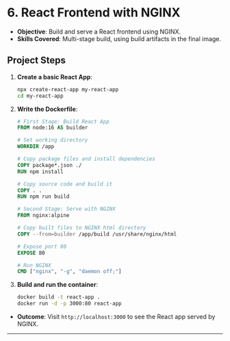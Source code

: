 # **6. React Frontend with NGINX**

- **Objective**: Build and serve a React frontend using NGINX.
- **Skills Covered**: Multi-stage build, using build artifacts in the final image.

## **Project Steps**

   1. **Create a basic React App**:

      ```bash
      npx create-react-app my-react-app
      cd my-react-app
      ```

   2. **Write the Dockerfile**:

      ```dockerfile
      # First Stage: Build React App
      FROM node:16 AS builder

      # Set working directory
      WORKDIR /app

      # Copy package files and install dependencies
      COPY package*.json ./
      RUN npm install

      # Copy source code and build it
      COPY . .
      RUN npm run build

      # Second Stage: Serve with NGINX
      FROM nginx:alpine

      # Copy built files to NGINX html directory
      COPY --from=builder /app/build /usr/share/nginx/html

      # Expose port 80
      EXPOSE 80

      # Run NGINX
      CMD ["nginx", "-g", "daemon off;"]
      ```

   3. **Build and run the container**:

      ```bash
      docker build -t react-app .
      docker run -d -p 3000:80 react-app
      ```

- **Outcome**: Visit `http://localhost:3000` to see the React app served by NGINX.

---
